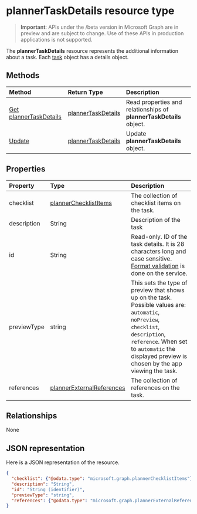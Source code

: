 # plannerTaskDetails resource type

> **Important**: APIs under the /beta version in Microsoft Graph are in preview and are subject to change. Use of these APIs in production applications is not supported.

The **plannerTaskDetails** resource represents the additional information about a task. Each [task](plannertask.md) object has a details object.


## Methods

| Method		   | Return Type	|Description|
|:---------------|:--------|:----------|
|[Get plannerTaskDetails](../api/plannertaskdetails_get.md) | [plannerTaskDetails](plannertaskdetails.md) |Read properties and relationships of **plannerTaskDetails** object.|
|[Update](../api/plannertaskdetails_update.md) | [plannerTaskDetails](plannertaskdetails.md)	|Update **plannerTaskDetails** object. |

## Properties
| Property	   | Type	|Description|
|:---------------|:--------|:----------|
|checklist|[plannerChecklistItems](plannerchecklistitems.md)|The collection of checklist items on the task.|
|description|String|Description of the task|
|id|String| Read-only. ID of the task details. It is 28 characters long and case sensitive. [Format validation](tasks_identifiers_disclaimer.md) is done on the service.|
|previewType|string|This sets the type of preview that shows up on the task. Possible values are: `automatic`, `noPreview`, `checklist`, `description`, `reference`. When set to `automatic` the displayed preview is chosen by the app viewing the task.|
|references|[plannerExternalReferences](plannerexternalreferences.md)|The collection of references on the task.|

## Relationships
None


## JSON representation
Here is a JSON representation of the resource.

<!-- {
  "blockType": "resource",
  "optionalProperties": [

  ],
  "@odata.type": "microsoft.graph.plannerTaskDetails"
}-->

```json
{
  "checklist": {"@odata.type": "microsoft.graph.plannerChecklistItems"},
  "description": "String",
  "id": "String (identifier)",
  "previewType": "string",
  "references": {"@odata.type": "microsoft.graph.plannerExternalReferences"}
}

```

<!-- uuid: 8fcb5dbc-d5aa-4681-8e31-b001d5168d79
2015-10-25 14:57:30 UTC -->
<!-- {
  "type": "#page.annotation",
  "description": "plannerTaskDetails resource",
  "keywords": "",
  "section": "documentation",
  "tocPath": ""
}-->